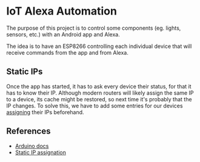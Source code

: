 # IoT Alexa Automation

The purpose of this project is to control some components (eg. lights, sensors, etc.) with an Android app and Alexa.

The idea is to have an ESP8266 controlling each individual device that will receive commands from the app and from Alexa.

## Static IPs
Once the app has started, it has to ask every device their status, for that it has to know their IP. Although modern routers will likely assign the same IP to a device, its cache might be restored, so next time it's probably that the IP changes. To solve this, we have to add some entries for our devices [assigning](https://www.howtogeek.com/69612/how-to-set-up-static-dhcp-on-your-dd-wrt-router/) their IPs beforehand.

## References
* [Arduino docs](https://www.arduino.cc/reference/en/#page-title)
* [Static IP assignation](https://www.howtogeek.com/69612/how-to-set-up-static-dhcp-on-your-dd-wrt-router/)
